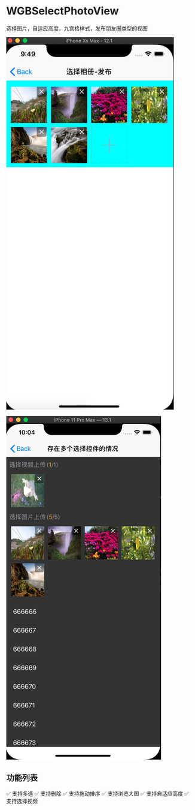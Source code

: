 # WGBSelectPhotoView
选择图片，自适应高度，九宫格样式，发布朋友圈类型的视图

![demo1](./Exmple1.png)


![demo2](./Exmple2.png)


## 功能列表

✅ 支持多选
✅ 支持删除
✅ 支持拖动排序
✅ 支持浏览大图 
✅ 支持自适应高度
✅ 支持选择视频

